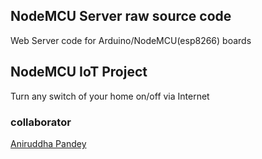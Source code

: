 ## NodeMCU Server raw source code
Web Server code for Arduino/NodeMCU(esp8266) boards

## NodeMCU IoT Project
Turn any switch of your home on/off via Internet

### collaborator
[Aniruddha Pandey](https://github.com/pandevim)
